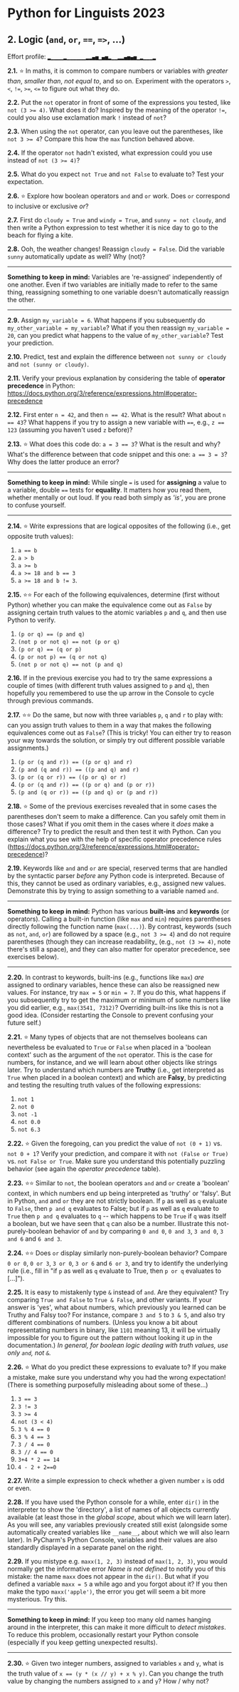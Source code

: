 # Python for Linguists 2023

## 2. Logic (`and`, `or`, `==`, `=>`, ...)

Effort profile: `▂▁▁▁▁▂▁▁▁▁▁▁▂▂▄▅▁▄▅▂▁▁▂▂▄▅▄▅▁▂▁▁▁▂` 





**2.1.** ⭐ In maths, it is common to compare numbers or variables with _greater than_, _smaller than_, _not equal to_, and so on. Experiment with the operators `>`, `<`, `!=`, `>=`, `<=` to figure out what they do.

**2.2.** Put the `not` operator in front of some of the expressions you tested, like `not (3 >= 4)`. What does it do? Inspired by the meaning of the operator `!=`, could you also use exclamation mark `!` instead of `not`?

**2.3.** When using the `not` operator, can you leave out the parentheses, like `not 3 >= 4`? Compare this how the `max` function behaved above.

**2.4.** If the operator `not` hadn't existed, what expression could you use instead of `not (3 >= 4)`? 

**2.5.** What do you expect `not True` and `not False` to evaluate to? Test your expectation. 

**2.6.** ⭐ Explore how boolean operators `and` and `or` work. Does `or` correspond to inclusive or exclusive _or_?

**2.7.** First do `cloudy = True` and `windy = True`, and `sunny = not cloudy`, and then write a Python expression to test whether it is nice day to go to the beach for flying a kite.

**2.8.** Ooh, the weather changes! Reassign `cloudy = False`. Did the variable `sunny` automatically update as well? Why (not)?

- - - - - -
**Something to keep in mind:** Variables are 're-assigned' independently of one another. Even if two variables are initially made to refer to the same thing, reassigning something to one variable doesn't automatically reassign the other.
- - - - -

**2.9.** Assign `my_variable = 6`. What happens if you subsequently do `my_other_variable = my_variable`? What if you then reassign `my_variable = 20`, can you predict what happens to the value of `my_other_variable`? Test your prediction.

**2.10.** Predict, test and explain the difference between `not sunny or cloudy` and `not (sunny or cloudy)`.

**2.11.** Verify your previous explanation by considering the table of **operator precedence** in Python: https://docs.python.org/3/reference/expressions.html#operator-precedence

**2.12.** First enter `n = 42`, and then `n == 42`. What is the result? What about `n == 43`? What happens if you try to assign a new variable with `==`, e.g., `z == 123` (assuming you haven't used `z` before)?

**2.13.** ⭐ What does this code do: `a = 3 == 3`? What is the result and why? What's the difference between that code snippet and this one: `a == 3 = 3`? Why does the latter produce an error? <!-- P4L -->

- - - - - -
**Something to keep in mind:** While single `=` is used for **assigning** a value to a variable, double `==` tests for **equality**. It matters how you read them, whether mentally or out loud. If you read both simply as _'is'_, you are prone to confuse yourself.
- - - - -

**2.14.** ⭐ Write expressions that are logical opposites of the following (i.e., get opposite truth values):
1. `a == b` 
2. `a > b` 
3. `a >= b` 
4. `a >= 18 and b == 3` 
5. `a >= 18 and b != 3`.  <!-- TP3 -->


**2.15.** ⭐⭐ For each of the following equivalences, determine (first without Python) whether you can make the equivalence come out as `False` by assigning certain truth values to the atomic variables `p` and `q`, and then use Python to verify.
1. `(p or q) == (p and q)`
2. `(not p or not q) == not (p or q)`
3. `(p or q) == (q or p)`
4. `(p or not p) == (q or not q)`
5. `(not p or not q) == not (p and q)`

**2.16.** If in the previous exercise you had to try the same expressions a couple of times (with different truth values assigned to `p` and `q`), then hopefully you remembered to use the up arrow in the Console to cycle through previous commands.

**2.17.** ⭐⭐ Do the same, but now with three variables `p`, `q` and `r` to play with: can you assign truth values to them in a way that makes the following equivalences come out as `False`? (This is tricky! You can either try to reason your way towards the solution, or simply try out different possible variable assignments.)
1. `(p or (q and r)) == ((p or q) and r)`
2. `(p and (q and r)) == ((p and q) and r)`
3. `(p or (q or r)) == ((p or q) or r)`
4. `(p or (q and r)) == ((p or q) and (p or r))`
5. `(p and (q or r)) == ((p and q) or (p and r))`

**2.18.** ⭐ Some of the previous exercises revealed that in some cases the parentheses don't seem to make a difference. Can you safely omit them in those cases? What if you omit them in the cases where it _does_ make a difference? Try to predict the result and then test it with Python. Can you explain what you see with the help of specific operator precedence rules (https://docs.python.org/3/reference/expressions.html#operator-precedence)?


**2.19.** Keywords like `and` and `or` are special, reserved terms that are handled by the syntactic parser _before_ any Python code is interpreted. Because of this, they cannot be used as ordinary variables, e.g., assigned new values. Demonstrate this by trying to assign something to a variable named `and`.

- - - - - -
**Something to keep in mind:** Python has various **built-ins** and **keywords** (or operators). Calling a built-in function (like `max` and `min`) requires parentheses directly following the function name (`max(...)`). By contrast, keywords (such as `not`, `and`, `or`) are followed by a space (e.g., `not 3 >= 4`) and do not require parentheses (though they can increase readability_ (e.g., `not (3 >= 4)`, note there's still a space), and they can also matter for operator precedence, see exercises below).
- - - - -

**2.20.** In contrast to keywords, built-ins (e.g., functions like `max`) _are_ assigned to ordinary variables, hence these can also be reassigned new values. For instance, try `max = 5` or `min = 7`. If you do this, what happens if you subsequently try to get the maximum or minimum of some numbers like you did earlier, e.g., `max(3541, 7312)`? Overriding built-ins like this is not a good idea. (Consider restarting the Console to prevent confusing your future self.)

**2.21.** ⭐ Many types of objects that are not themselves booleans can nevertheless be evaluated to `True` or `False` when placed in a 'boolean context' such as the argument of the `not` operator. This is the case for numbers, for instance, and we will learn about other objects like strings later. Try to understand which numbers are **Truthy** (i.e., get interpreted as `True` when placed in a boolean context) and which are **Falsy**, by predicting and testing the resulting truth values of the following expressions:
1. `not 1`
2. `not 0`
3. `not -1`
4. `not 0.0`
5. `not 6.3`

**2.22.** ⭐ Given the foregoing, can you predict the value of `not (0 + 1)` vs. `not 0 + 1`? Verify your prediction, and compare it with `not (False or True)` vs. `not False or True`. Make sure you understand this potentially puzzling behavior (see again the _operator precedence_ table).

**2.23.** ⭐⭐ Similar to `not`, the boolean operators `and` and `or` create a 'boolean' context, in which numbers end up being interpreted as 'truthy' or 'falsy'. But in Python, `and` and `or` they are not strictly boolean. If `p` as well as `q` evaluate to `False`, then `p and q` evaluates to False; but if `p` as well as `q` evaluate to `True` then `p and q` evaluates to `q` -- which happens to be `True` if `q` was itself a boolean, but we have seen that `q` can also be a number. Illustrate this not-purely-boolean behavior of `and` by comparing `0 and 0`, `0 and 3`, `3 and 0`, `3 and 6` and `6 and 3`.

**2.24.** ⭐⭐ Does `or` display similarly non-purely-boolean behavior? Compare `0 or 0`, `0 or 3`, `3 or 0`, `3 or 6` and `6 or 3`, and try to identify the underlying rule (i.e., fill in "if `p` as well as `q` evaluate to True, then `p or q` evaluates to [...]").

**2.25.** It is easy to mistakenly type `&` instead of `and`. Are they equivalent? Try comparing `True and False` to `True & False`, and other variants. If your answer is 'yes', what about numbers, which previously you learned can be Truthy and Falsy too? For instance, compare `3 and 5` to `3 & 5`, and also try different combinations of numbers. (Unless you know a bit about representating numbers in binary, like `1101` meaning 13, it will be virtually impossible for you to figure out the pattern without looking it up in the documentation.) _In general, for boolean logic dealing with truth values, use only `and`, not `&`._

**2.26.** ⭐ What do you predict these expressions to evaluate to? If you make a mistake, make sure you understand why you had the wrong expectation! (There is something purposefully misleading about some of these...)
1. `3 == 3`
2. `3 != 3`
3. `3 >= 4`
4. `not (3 < 4)`
5. `3 % 4 == 0`
6. `3 % 4 == 3`
7. `3 / 4 == 0`
8. `3 // 4 == 0`
9. `3+4 * 2 == 14`
10. `4 - 2 + 2==0` <!-- TP3 -->

**2.27.** Write a simple expression to check whether a given number `x` is odd or even.

**2.28.** If you have used the Python console for a while, enter `dir()` in the interpreter to show the 'directory', a list of names of all objects currently available (at least those in the _global scope_, about which we will learn later). As you will see, any variables previously created still exist (alongside some automatically created variables like `__name__`, about which we will also learn later). In PyCharm's Python Console, variables and their values are also standardly displayed in a separate panel on the right.

**2.29.** If you mistype e.g. `maxx(1, 2, 3)` instead of `max(1, 2, 3)`, you would normally get the informative error _Name is not defined_ to notify you of this mistake: the name `maxx` does not appear in the `dir()`. But what if you defined a variable `maxx = 5` a while ago and you forgot about it? If you then make the typo `maxx('apple')`, the error you get will seem a bit more mysterious. Try this.

- - - - - -
**Something to keep in mind:** If you keep too many old names hanging around in the interpreter, this can make it more difficult to _detect mistakes_. To reduce this problem, occasionally restart your Python console (especially if you keep getting unexpected results).
- - - - -

**2.30.** ⭐ Given two integer numbers, assigned to variables `x` and `y`, what is the truth value of `x == (y * (x // y) + x % y)`. Can you change the truth value by changing the numbers assigned to `x` and `y`? How / why not?

